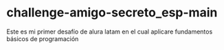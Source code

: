 # challenge-amigo-secreto_esp-main
Este es mi primer desafío de alura latam en el cual aplicare fundamentos básicos de programación
